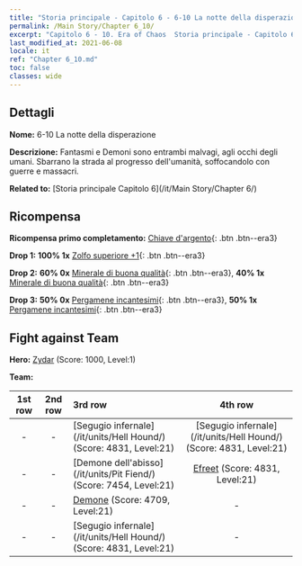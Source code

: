 ```yaml
---
title: "Storia principale - Capitolo 6 - 6-10 La notte della disperazione"
permalink: /Main Story/Chapter 6_10/
excerpt: "Capitolo 6 - 10. Era of Chaos  Storia principale - Capitolo 6_10. 6-10 La notte della disperazione"
last_modified_at: 2021-06-08
locale: it
ref: "Chapter 6_10.md"
toc: false
classes: wide
---
```


## Dettagli

 **Nome:** 6-10 La notte della disperazione

 **Descrizione:** Fantasmi e Demoni sono entrambi malvagi, agli occhi degli umani. Sbarrano la strada al progresso dell'umanità, soffocandolo con guerre e massacri.

 **Related to:** [Storia principale Capitolo 6](/it/Main Story/Chapter 6/)

## Ricompensa

 **Ricompensa primo completamento:** [Chiave d'argento](/ItemsIT/con_693/){: .btn .btn--era3}

 **Drop 1:** **100% 1x** [Zolfo superiore +1](/ItemsIT/mat_22/){: .btn .btn--era3}

 **Drop 2:** **60% 0x** [Minerale di buona qualità](/ItemsIT/mat_12/){: .btn .btn--era3}, **40% 1x** [Minerale di buona qualità](/ItemsIT/mat_12/){: .btn .btn--era3}

 **Drop 3:** **50% 0x** [Pergamene incantesimi](/ItemsIT/con_694/){: .btn .btn--era3}, **50% 1x** [Pergamene incantesimi](/ItemsIT/con_694/){: .btn .btn--era3}


## Fight against Team
 **Hero:** [Zydar](/it/heroes/Zydar/) (Score: 1000, Level:1)

 **Team:**


  | 1st row | 2nd row | 3rd row | 4th row |
  |:----:|:----:|:----|:----:|
  | - | - | [Segugio infernale](/it/units/Hell Hound/) (Score: 4831, Level:21)  | [Segugio infernale](/it/units/Hell Hound/) (Score: 4831, Level:21)  |
  | - | - | [Demone dell'abisso](/it/units/Pit Fiend/) (Score: 7454, Level:21)  | [Efreet](/it/units/Efreeti/) (Score: 4831, Level:21)  |
  | - | - | [Demone](/it/units/Demon/) (Score: 4709, Level:21)  | - |
  | - | - | [Segugio infernale](/it/units/Hell Hound/) (Score: 4831, Level:21)  | - |


